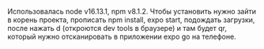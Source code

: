 Использовалась node v16.13.1, npm v8.1.2. 
Чтобы установить нужно зайти в корень проекта, прописать npm install, expo start, подождать загрузки, после нажать d (откроются dev tools в браузере) и там будет qr, который нужно отсканировать в приложении expo go на телефоне.
